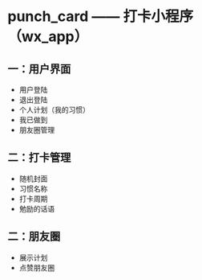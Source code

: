 # punch_card —— 打卡小程序（wx_app）
## 一：用户界面
* 用户登陆
* 退出登陆
* 个人计划（我的习惯）
* 我已做到
* 朋友圈管理
## 二：打卡管理
* 随机封面
* 习惯名称
* 打卡周期
* 勉励的话语
## 二：朋友圈
* 展示计划
* 点赞朋友圈


